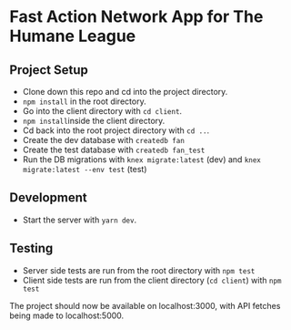 # Fast Action Network App for The Humane League

## Project Setup
* Clone down this repo and cd into the project directory.
* `npm install` in the root directory.
* Go into the client directory with `cd client`.
* `npm install`inside the client directory.
* Cd back into the root project directory with `cd ..`.
* Create the dev database with `createdb fan`
* Create the test database with `createdb fan_test`
* Run the DB migrations with `knex migrate:latest` (dev) and `knex migrate:latest --env test` (test)

## Development
* Start the server with `yarn dev`.

## Testing
* Server side tests are run from the root directory with `npm test`
* Client side tests are run from the client directory (`cd client`) with `npm test`

The project should now be available on localhost:3000, with API fetches being made to localhost:5000.
